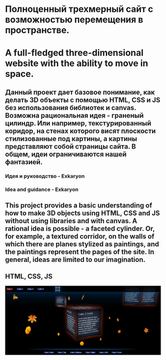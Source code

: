 # Полноценный трехмерный сайт с возможностью перемещения в пространстве.

# A full-fledged three-dimensional website with the ability to move in space.

## Данный проект дает базовое понимание, как делать 3D объекты с помощью HTML, CSS и JS без использования библиотек и сanvas. Возможна рациональная идея - граненый цилиндр. Или например, текстурированный коридор, на стенах которого висят плоскости стилизованные под картины, а картины представляют собой страницы сайта. В общем, идеи ограничиваются нашей фантазией. 

### Идея и руководство - Exkaryon
### Idea and guidance - Exkaryon

## This project provides a basic understanding of how to make 3D objects using HTML, CSS and JS without using libraries and with canvas. A rational idea is possible - a faceted cylinder. Or, for example, a textured corridor, on the walls of which there are planes stylized as paintings, and the paintings represent the pages of the site. In general, ideas are limited to our imagination.

## HTML, CSS, JS

![](./demo-bg.png)